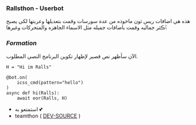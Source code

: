 ### Rallsthon - Userbot

هذه هي اضافات ريس ثون ماخوذه من عدة سورسات وقمت بتعديلها وعربتها لكي يصبح ﭑڪثر جماليه وقمت باضافات جميله مثل الاسماء الجاهزه والمتحركات وغيرها 

### _Formation_

الآن سأظهر نص قصير لإظهار تكوين البرنامج النصي المطلوب.
```python3
H = "Hi im Ralls"

@bot.on(
    icss_cmd(pattern="hello")
)
async def hi(Ralls):
    await eor(Ralls, H)
```

- استمتعو به 💕
- teamthon ( [DEV-SOURCE](https://t.me/Rallsthon) )

